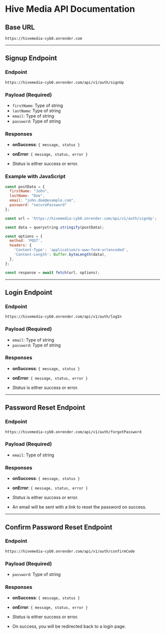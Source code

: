 # Hive Media API Documentation

## Base URL
`https://hivemedia-cyb0.onrender.com`

---

## Signup Endpoint

### Endpoint
`https://hivemedia-cyb0.onrender.com/api/v1/auth/signUp`

### Payload (Required)
- `firstName`: Type of string
- `lastName`: Type of string
- `email`: Type of string
- `password`: Type of string

### Responses
- **onSuccess**: `{ message, status }`
- **onError**: `{ message, status, error }`

- *Status* is either success or error.

### Example with JavaScript
```javascript
const postData = {
  firstName: "John",
  lastName: "Doe",
  email: "john.doe@example.com",
  password: "securePassword"
};

const url = 'https://hivemedia-cyb0.onrender.com/api/v1/auth/signUp';

const data = querystring.stringify(postData);

const options = {
  method: 'POST',
  headers: {
    'Content-Type': 'application/x-www-form-urlencoded',
    'Content-Length': Buffer.byteLength(data),
  },
};

const response = await fetch(url, options);
```

---

## Login Endpoint

### Endpoint
`https://hivemedia-cyb0.onrender.com/api/v1/auth/logIn`

### Payload (Required)
- `email`: Type of string
- `password`: Type of string

### Responses
- **onSuccess**: `{ message, status }`
- **onError**: `{ message, status, error }`

- *Status* is either success or error.

---

## Password Reset Endpoint

### Endpoint
`https://hivemedia-cyb0.onrender.com/api/v1/auth/forgotPassword`

### Payload (Required)
- `email`: Type of string

### Responses
- **onSuccess**: `{ message, status }`
- **onError**: `{ message, status, error }`

- *Status* is either success or error.

- An email will be sent with a link to reset the password on success.

---

## Confirm Password Reset Endpoint

### Endpoint
`https://hivemedia-cyb0.onrender.com/api/v1/auth/confirmCode`

### Payload (Required)
- `password`: Type of string

### Responses
- **onSuccess**: `{ message, status }`
- **onError**: `{ message, status, error }`

- *Status* is either success or error.

- On success, you will be redirected back to a login page.